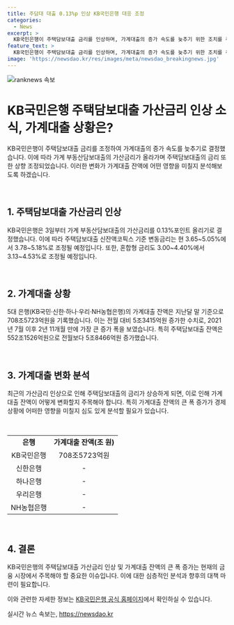 ```yaml
---
title: 주담대 대출 0.13%p 인상 KB국민은행 대응 조정
categories:
  - News
excerpt: >
  KB국민은행이 주택담보대출 금리를 인상하며, 가계대출의 증가 속도를 늦추기 위한 조치를 취했다. 이에 따라 주택담보대출의 가산금리가 0.13%포인트 올라 3.78~5.18%로 조정된다. 최근 5대 은행의 가계대출 잔액도 708조5723억원으로 증가하며, 주택담보대출 잔액은 552조1526억원으로 전월보다 5조8466억원 늘었다. 이는 2년 11개월 만에 가장 큰 증가 폭이다.
feature_text: >
  KB국민은행이 주택담보대출 금리를 인상하며, 가계대출의 증가 속도를 늦추기 위한 조치를 취했다. 이에 따라 주택담보대출의 가산금리가 0.13%포인트 올라 3.78~5.18%로 조정된다. 최근 5대 은행의 가계대출 잔액도 708조5723억원으로 증가하며, 주택담보대출 잔액은 552조1526억원으로 전월보다 5조8466억원 늘었다. 이는 2년 11개월 만에 가장 큰 증가 폭이다.
image: 'https://newsdao.kr/res/images/meta/newsdao_breakingnews.jpg'
---
```


<p><img src="https://newsdao.kr/res/images/meta/newsdao_breakingnews.jpg" alt="ranknews 속보" /></p>

<h1>KB국민은행 주택담보대출 가산금리 인상 소식, 가계대출 상황은?</h1>

<p>KB국민은행이 주택담보대출 금리를 조정하여 가계대출의 증가 속도를 늦추기로 결정했습니다. 이에 따라 가계 부동산담보대출의 가산금리가 올라가며 주택담보대출의 금리 또한 상향 조정되었습니다. 이러한 변화가 가계대출 잔액에 어떤 영향을 미칠지 분석해보도록 하겠습니다.</p>

<p data-ke-size="size16">&nbsp;</p>

<h2>1. 주택담보대출 가산금리 인상</h2>

<p>KB국민은행은 3일부터 가계 부동산담보대출의 가산금리를 0.13%포인트 올리기로 결정했습니다. 이에 따라 주택담보대출 신잔액코픽스 기준 변동금리는 현 3.65~5.05%에서 3.78~5.18%로 조정될 예정입니다. 또한, 혼합형 금리도 3.00~4.40%에서 3.13~4.53%로 조정될 예정입니다.</p>

<p data-ke-size="size16">&nbsp;</p>

<h2>2. 가계대출 상황</h2>

<p>5대 은행(KB국민·신한·하나·우리·NH농협은행)의 가계대출 잔액은 지난달 말 기준으로 708조5723억원을 기록했습니다. 이는 전월 대비 5조3415억원 증가한 수치로, 2021년 7월 이후 2년 11개월 만에 가장 큰 증가 폭을 보였습니다. 특히 주택담보대출 잔액은 552조1526억원으로 전월보다 5조8466억원 증가했습니다.</p>

<p data-ke-size="size16">&nbsp;</p>

<h2>3. 가계대출 변화 분석</h2>

<p>최근의 가산금리 인상으로 인해 주택담보대출의 금리가 상승하게 되면, 이로 인해 가계대출 잔액이 어떻게 변화할지 주목해야 합니다. 특히 가계대출 잔액의 큰 폭 증가가 경제 상황에 어떠한 영향을 미칠지 심도 있게 분석할 필요가 있습니다.</p>

<p data-ke-size="size16">&nbsp;</p>

<table>
    <tr>
        <td style="text-align: center; height: 17px;"><b>은행</b></td>
        <td style="text-align: center; height: 17px;"><b>가계대출 잔액(조 원)</b></td>
    </tr>
    <tr>
        <td style="text-align: center; height: 17px;">KB국민은행</td>
        <td style="text-align: center; height: 17px;">708조5723억원</td>
    </tr>
    <tr>
        <td style="text-align: center; height: 17px;">신한은행</td>
        <td style="text-align: center; height: 17px;">-</td>
    </tr>
    <tr>
        <td style="text-align: center; height: 17px;">하나은행</td>
        <td style="text-align: center; height: 17px;">-</td>
    </tr>
    <tr>
        <td style="text-align: center; height: 17px;">우리은행</td>
        <td style="text-align: center; height: 17px;">-</td>
    </tr>
    <tr>
        <td style="text-align: center; height: 17px;">NH농협은행</td>
        <td style="text-align: center; height: 17px;">-</td>
    </tr>
</table>

<p data-ke-size="size16">&nbsp;</p>

<h2>4. 결론</h2>

<p>KB국민은행의 주택담보대출 가산금리 인상 및 가계대출 잔액의 큰 폭 증가는 현재의 금융 시장에서 주목해야 할 중요한 이슈입니다. 이에 대한 심층적인 분석과 향후의 대책 마련이 필요합니다.</p>

<p>이와 관련한 자세한 정보는 <a href="https://www.kbstar.com/" target="_blank" rel="nofollow">KB국민은행 공식 홈페이지</a>에서 확인하실 수 있습니다.</p>
실시간 뉴스 속보는, <a href="https://newsdao.kr" rel="dofollow">https://newsdao.kr</a>



